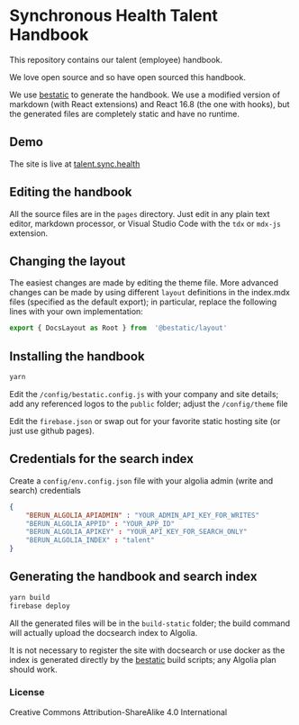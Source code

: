 # Synchronous Health Talent Handbook

This repository contains our talent (employee) handbook.  

We love open source and so have open sourced this handbook.

We use [bestatic](https://github/bestyled/bestatic) to generate the handbook.   We use a modified version of markdown (with React extensions) and React 16.8 (the one with hooks), but the generated files are completely static and have no runtime.

## Demo

The site is live at [talent.sync.health](https://talent.sync.health)

## Editing the handbook

All the source files are in the `pages` directory.   Just edit in any plain text editor, markdown processor, or Visual Studio Code with the `tdx` or `mdx-js` extension.

## Changing the layout

The easiest changes are made by editing the theme file.   More advanced changes can be made by using different `layout` definitions in the index.mdx files (specified as the default export); in particular, replace the following lines with your own implementation:

``` javascript
export { DocsLayout as Root } from  '@bestatic/layout'
```

## Installing the handbook

``` bash
yarn
```

Edit the `/config/bestatic.config.js` with your company and site details;  add any referenced logos to the `public` folder;  adjust the `/config/theme` file

Edit the `firebase.json` or swap out for your favorite static hosting site (or just use github pages).

## Credentials for the search index

Create a `config/env.config.json` file with your algolia admin (write and search) credentials
```json
{
    "BERUN_ALGOLIA_APIADMIN" : "YOUR_ADMIN_API_KEY_FOR_WRITES"
    "BERUN_ALGOLIA_APPID" : "YOUR_APP_ID"
    "BERUN_ALGOLIA_APIKEY" : "YOUR_API_KEY_FOR_SEARCH_ONLY"
    "BERUN_ALGOLIA_INDEX" : "talent"
}
```

## Generating the handbook and search index

```bash
yarn build
firebase deploy
```

All the generated files will be in the `build-static` folder;  the build command will actually upload the docsearch index to Algolia.

It is not necessary to register the site with docsearch or use docker as the index is generated directly by the [bestatic](https://github/bestyled/bestatic) build scripts; any Algolia plan should work.

### License

Creative Commons Attribution-ShareAlike 4.0 International